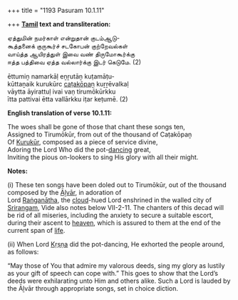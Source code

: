 +++
title = "1193 Pasuram 10.1.11"

+++
**[Tamil](/definition/tamil#history "show Tamil definitions") text and transliteration:**

ஏத்துமின் நமர்காள் என்றுதான் குடம்ஆடு-  
கூத்தனைக் குருகூர்ச் சடகோபன் குற்றேவல்கள்  
வாய்த்த ஆயிரத்துள் இவை வண் திருமோகூர்க்கு  
ஈத்த பத்திவை ஏத்த வல்லார்க்கு இடர் கெடுமே. (2)

ēttumiṉ namarkāḷ eṉṟutāṉ kuṭamāṭu-  
kūttaṉaik kurukūrc [caṭakōpaṉ](/definition/catakopan#vaishnavism "show caṭakōpaṉ definitions") kuṟṟēvalkaḷ  
vāytta āyirattuḷ ivai vaṇ tirumōkūrkku  
ītta pattivai ētta vallārkku iṭar keṭumē. (2)

**English translation of verse 10.1.11:**

The woes shall be gone of those that chant these songs ten,  
Assigned to Tirumōkūr, from out of the thousand of Caṭakōpaṉ  
Of [Kurukūr](/definition/kurukur#vaishnavism "show Kurukūr definitions"), composed as a piece of service divine,  
Adoring the Lord Who did the pot-[dancing](/definition/dancing#history "show dancing definitions") great,  
Inviting the pious on-lookers to sing His glory with all their might.

**Notes:**

\(i\) These ten songs have been doled out to Tirumōkūr, out of the thousand composed by the [Āḻvār](/definition/aḻvar#vaishnavism "show Āḻvār definitions"), in adoration of  
Lord [Raṅganātha](/definition/ranganatha#vaishnavism "show Raṅganātha definitions"), the [cloud](/definition/cloud#history "show cloud definitions")-hued Lord enshrined in the walled city of [Srirangam](/definition/shrirangam#vaishnavism "show Srirangam definitions"), Vide also notes below VII-2-11. The chanters of this decad will be rid of all miseries, including the anxiety to secure a suitable escort, during their ascent to [heaven](/definition/heaven#history "show heaven definitions"), which is assured to them at the end of the current span of [life](/definition/life#history "show life definitions").

\(ii\) When Lord [Kṛṣṇa](/definition/krishna#vaishnavism "show Kṛṣṇa definitions") did the pot-dancing, He exhorted the people around, as follows:

“May those of You that admire my valorous deeds, sing my glory as lustily as your gift of speech can cope with.” This goes to show that the Lord’s deeds were exhilarating unto Him and others alike. Such a Lord is lauded by the Āḻvār through appropriate songs, set in choice diction.


